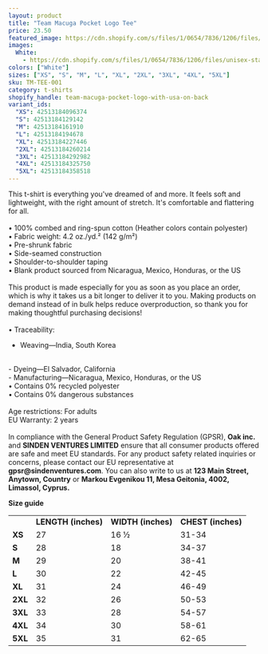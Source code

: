 ```yaml
---
layout: product
title: "Team Macuga Pocket Logo Tee"
price: 23.50
featured_image: https://cdn.shopify.com/s/files/1/0654/7836/1206/files/unisex-staple-t-shirt-white-front-68b1bf8916b99.jpg?v=1756479388
images:
  White:
    - https://cdn.shopify.com/s/files/1/0654/7836/1206/files/unisex-staple-t-shirt-white-front-68b1bf8916b99.jpg?v=1756479388
colors: ["White"]
sizes: ["XS", "S", "M", "L", "XL", "2XL", "3XL", "4XL", "5XL"]
sku: TM-TEE-001
category: t-shirts
shopify_handle: team-macuga-pocket-logo-with-usa-on-back
variant_ids:
  "XS": 42513184096374
  "S": 42513184129142
  "M": 42513184161910
  "L": 42513184194678
  "XL": 42513184227446
  "2XL": 42513184260214
  "3XL": 42513184292982
  "4XL": 42513184325750
  "5XL": 42513184358518
---
```




This t-shirt is everything you've dreamed of and more. It feels soft and lightweight, with the right amount of stretch. It's comfortable and flattering for all. 
<br>
<br>
• 100% combed and ring-spun cotton (Heather colors contain polyester)
<br>
• Fabric weight: 4.2 oz./yd.² (142 g/m²)
<br>
• Pre-shrunk fabric
<br>
• Side-seamed construction
<br>
• Shoulder-to-shoulder taping
<br>
• Blank product sourced from Nicaragua, Mexico, Honduras, or the US
<br>
<br>
This product is made especially for you as soon as you place an order, which is why it takes us a bit longer to deliver it to you. Making products on demand instead of in bulk helps reduce overproduction, so thank you for making thoughtful purchasing decisions!
<br>
<br>
• Traceability:
<br>
- Weaving—India, South Korea
<br>
- Dyeing—El Salvador, California
<br>
- Manufacturing—Nicaragua, Mexico, Honduras, or the US
<br>
• Contains 0% recycled polyester
<br>
• Contains 0% dangerous substances
<br>
<br>
Age restrictions: For adults
<br>
EU Warranty: 2 years
<br>
<br>
In compliance with the General Product Safety Regulation (GPSR), <b>Oak inc.</b> and <b>SINDEN VENTURES LIMITED</b> ensure that all consumer products offered are safe and meet EU standards. For any product safety related inquiries or concerns, please contact our EU representative at <b>gpsr@sindenventures.com</b>. You can also write to us at <b>123 Main Street, Anytown, Country</b> or <b>Markou Evgenikou 11, Mesa Geitonia, 4002, Limassol, Cyprus.</b>

<p><strong class="size-guide-title">Size guide</strong></p>
<div class="table-responsive dynamic" data-unit-system="imperial">
<table cellpadding="5">
<tbody>
<tr>
<td> </td>
<td><strong>LENGTH (inches)</strong></td>
<td><strong>WIDTH (inches)</strong></td>
<td><strong>CHEST (inches)</strong></td>
</tr>
<tr>
<td><strong>XS</strong></td>
<td>27</td>
<td>16 ½</td>
<td>31-34</td>
</tr>
<tr>
<td><strong>S</strong></td>
<td>28</td>
<td>18</td>
<td>34-37</td>
</tr>
<tr>
<td><strong>M</strong></td>
<td>29</td>
<td>20</td>
<td>38-41</td>
</tr>
<tr>
<td><strong>L</strong></td>
<td>30</td>
<td>22</td>
<td>42-45</td>
</tr>
<tr>
<td><strong>XL</strong></td>
<td>31</td>
<td>24</td>
<td>46-49</td>
</tr>
<tr>
<td><strong>2XL</strong></td>
<td>32</td>
<td>26</td>
<td>50-53</td>
</tr>
<tr>
<td><strong>3XL</strong></td>
<td>33</td>
<td>28</td>
<td>54-57</td>
</tr>
<tr>
<td><strong>4XL</strong></td>
<td>34</td>
<td>30</td>
<td>58-61</td>
</tr>
<tr>
<td><strong>5XL</strong></td>
<td>35</td>
<td>31</td>
<td>62-65</td>
</tr>
</tbody>
</table>
</div>